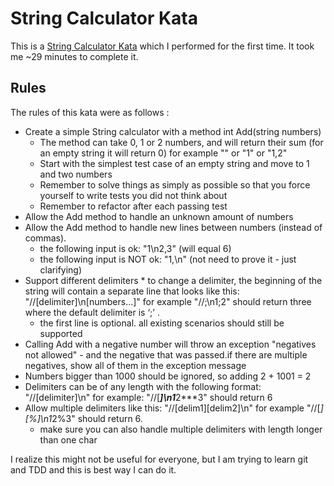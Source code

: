 # String Calculator Kata

This is a [String Calculator Kata](http://osherove.com/tdd-kata-1/) which I performed for the first time. It took me ~29 minutes to complete it.

## Rules

The rules of this kata were as follows :

*	Create a simple String calculator with a method int Add(string numbers)
	*	The method can take 0, 1 or 2 numbers, and will return their sum (for an empty string it will return 0) for example "" or "1" or "1,2"
	*	Start with the simplest test case of an empty string and move to 1 and two numbers
	*	Remember to solve things as simply as possible so that you force yourself to write tests you did not think about
	*	Remember to refactor after each passing test
* Allow the Add method to handle an unknown amount of numbers
* Allow the Add method to handle new lines between numbers (instead of commas).
	*	the following input is ok:  "1\n2,3"  (will equal 6)
	*	the following input is NOT ok:  "1,\n" (not need to prove it - just clarifying)
* Support different delimiters
		* to 	change a delimiter, the beginning of the string will contain a separate line that looks like this:   "//[delimiter]\n[numbers…]" for example "//;\n1;2" should return three where the default delimiter is ‘;’ .
	*	the first line is optional. all existing scenarios should still be supported
* Calling Add with a negative number will throw an exception "negatives not allowed" - and the negative that was passed.if there are multiple negatives, show all of them in the exception message
* Numbers bigger than 1000 should be ignored, so adding 2 + 1001  = 2
* Delimiters can be of any length with the following format:  "//[delimiter]\n" for example: "//[***]\n1***2***3" should return 6
* Allow multiple delimiters like this:  "//[delim1][delim2]\n" for example "//[*][%]\n1*2%3" should return 6.
	* make sure you can also handle multiple delimiters with length longer than one char


I realize this might not be useful for everyone, but I am trying to learn git and TDD and this is best way I can do it.